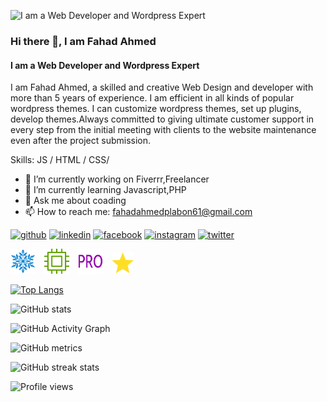 ![I am a Web Developer and Wordpress Expert](https://media-exp1.licdn.com/dms/image/C4E16AQFenCMVacR57w/profile-displaybackgroundimage-shrink_350_1400/0/1630271547650?e=1660780800&v=beta&t=XEBhCsgccx_wOpuPBPeHrsU1xjwN0hC-7dsj3UtPUXc)
### Hi there 👋, I am Fahad Ahmed
#### I am a Web Developer and Wordpress Expert


I am Fahad Ahmed, a skilled and creative Web Design and developer with more than 5 years of experience. I am efficient in all kinds of popular wordpress themes. I can customize wordpress themes, set up plugins, develop themes.Always committed to giving ultimate customer support in every step from the initial meeting with clients to the website maintenance even after the project submission.

Skills:  JS / HTML / CSS/

- 🔭 I’m currently working on Fiverrr,Freelancer 
- 🌱 I’m currently learning Javascript,PHP 
- 💬 Ask me about coading 
- 📫 How to reach me: fahadahmedplabon61@gmail.com 


[<img src='https://cdn.jsdelivr.net/npm/simple-icons@3.0.1/icons/github.svg' alt='github' height='40'>](https://github.com/fahadahmed61)  [<img src='https://cdn.jsdelivr.net/npm/simple-icons@3.0.1/icons/linkedin.svg' alt='linkedin' height='40'>](https://www.linkedin.com/in/fahadahmed61/)  [<img src='https://cdn.jsdelivr.net/npm/simple-icons@3.0.1/icons/facebook.svg' alt='facebook' height='40'>](https://www.facebook.com/fahadahmed61)  [<img src='https://cdn.jsdelivr.net/npm/simple-icons@3.0.1/icons/instagram.svg' alt='instagram' height='40'>](https://www.instagram.com/fahadahmed611/)  [<img src='https://cdn.jsdelivr.net/npm/simple-icons@3.0.1/icons/twitter.svg' alt='twitter' height='40'>](https://twitter.com/fahadahmed611)  

<a href='https://archiveprogram.github.com/'><img src='https://raw.githubusercontent.com/acervenky/animated-github-badges/master/assets/acbadge.gif' width='40' height='40'></a> <a href='https://docs.github.com/en/developers'><img src='https://raw.githubusercontent.com/acervenky/animated-github-badges/master/assets/devbadge.gif' width='40' height='40'></a> <a href='https://github.com/pricing'><img src='https://raw.githubusercontent.com/acervenky/animated-github-badges/master/assets/pro.gif' width='40' height='40'></a> <a href='https://stars.github.com/'><img src='https://raw.githubusercontent.com/acervenky/animated-github-badges/master/assets/starbadge.gif' width='35' height='35'></a> 

[![Top Langs](https://github-readme-stats.vercel.app/api/top-langs/?username=fahadahmed61)](https://github.com/anuraghazra/github-readme-stats)

![GitHub stats](https://github-readme-stats.vercel.app/api?username=fahadahmed61&show_icons=true)  

![GitHub Activity Graph](https://activity-graph.herokuapp.com/graph?username=fahadahmed61)  

![GitHub metrics](https://metrics.lecoq.io/fahadahmed61)  

![GitHub streak stats](https://github-readme-streak-stats.herokuapp.com/?user=fahadahmed61)  

![Profile views](https://gpvc.arturio.dev/fahadahmed61)  
